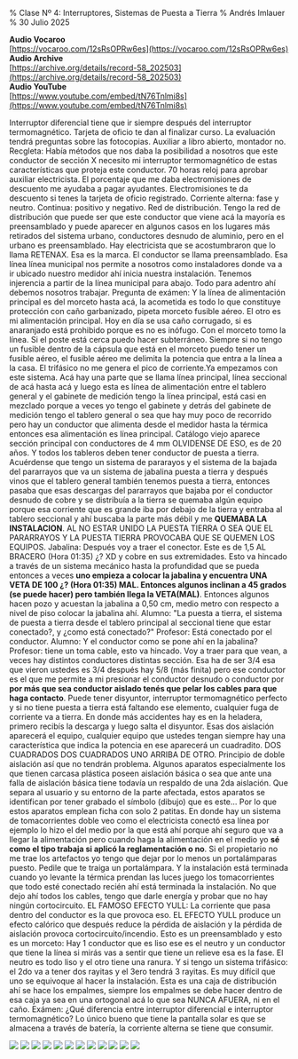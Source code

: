 % Clase Nº 4: Interruptores, Sistemas de Puesta a Tierra
% Andrés Imlauer
% 30 Julio 2025

**Audio Vocaroo**     
[https://vocaroo.com/12sRsOPRw6es](https://vocaroo.com/12sRsOPRw6es)   
**Audio Archive**     
[https://archive.org/details/record-58_202503](https://archive.org/details/record-58_202503)   
**Audio YouTube**     
[https://www.youtube.com/embed/tN76Tnlmi8s](https://www.youtube.com/embed/tN76Tnlmi8s)   
   
Interruptor diferencial tiene que ir siempre después del interruptor termomagnético. Tarjeta de oficio te dan al finalizar curso. La evaluación tendrá preguntas sobre las fotocopias. Auxiliar a libro abierto, montador no. Recgleta: Había métodos que nos daba la posibilidad a nosotros que este conductor de sección X necesito mi interruptor termomagnético de estas características que proteja este conductor. 70 horas reloj para aprobar auxiliar electricista. El porcentaje que me daba electromisiones de descuento me ayudaba a pagar ayudantes. Electromisiones te da descuento si tenes la tarjeta de oficio registrado. Corriente alterna: fase y neutro. Continua: positivo y negativo. Red de distribución. Tengo la red de distribución que puede ser que este conductor que viene acá la mayoría es preensamblado y puede aparecer en algunos casos en los lugares más retirados del sistema urbano, conductores desnudo de aluminio, pero en el urbano es preensamblado.  Hay electricista que se acostumbraron que lo llama RETENAX. Esa es la marca. El conductor se llama preensamblado. Esa línea línea municipal nos permite a nosotros como instaladores donde va a ir ubicado nuestro medidor ahí inicia nuestra instalación. Tenemos injerencia a partir de la línea municipal para abajo. Todo para adentro ahí debemos nosotros trabajar. Pregunta de exámen: Y la línea de alimentación principal es del morceto hasta acá, la acometida es todo lo que constituye protección con caño garbanizado, pipeta morceto fusible aéreo. El otro es mi alimentación principal. Hoy en día se usa caño corrugado, si es anaranjado está prohibido porque es no es inófugo. Con el morceto tomo la línea. Si el poste está cerca puedo hacer subterráneo. Siempre si no tengo un fusible dentro de la cápsula que está en el morceto puedo tener un fusible aéreo, el fusible aéreo me delimita la potencia que entra a la línea a la casa. El trifásico no me genera el pico de corriente.Ya empezamos con este sistema. Acá hay una parte que se llama línea principal, línea seccional de acá hasta acá y luego esta es línea de alimentación entre el tablero general y el gabinete de medición tengo la línea principal, está casi en mezclado porque a veces yo tengo el gabinete y detrás del gabinete de medición tengo el tablero general o sea que hay muy poco de recorrido pero hay un conductor que alimenta desde el medidor hasta la térmica entonces esa alimentación es línea principal.  Catálogo viejo aparece sección principal con conductores de 4 mm OLVIDENSE DE ESO,
es de 20 años.  Y todos los tableros deben tener conductor de puesta a tierra.  Acuérdense que tengo un sistema de pararayos y el sistema de la bajada del pararrayos que
va un sistema de jabalina puesta a tierra y después vinos que el tablero general también tenemos puesta a tierra, entonces pasaba que esas descargas del pararrayos que bajaba por el conductor desnudo de cobre y se distribuía a la tierra se quemaba algún equipo porque esa corriente que es grande iba por debajo de la tierra y entraba al tablero seccional y ahí buscaba la parte más débil y me **QUEMABA LA INSTALACION**.  AL NO ESTAR UNIDO LA PUESTA TIERRA O SEA QUE EL PARARRAYOS Y LA PUESTA TIERRA PROVOCABA
QUE SE QUEMEN LOS EQUIPOS.  Jabalina: Después voy a traer el conector. Este es de 1,5 AL BRACERO (Hora 01:35) ¿? XD y cobre en sus extremidades. Esto va hincado a través
de un sistema mecánico hasta la profundidad que se pueda entonces a veces **uno empieza a colocar la jabalina y encuentra UNA VETA DE 100 ¿? (Hora 01:35) MAL. Entonces algunos inclinan a 45 grados (se puede hacer) pero también llega la VETA(MAL)**. Entonces algunos hacen pozo y acuestan la jabalina a 0,50 cm, medio metro con respecto a nivel de piso colocar la jabalina ahí.  Alumno: \"La puesta a tierra, el sistema de puesta a tierra desde el tablero principal al seccional tiene que estar conectado?, y ¿como está conectado?\" Profesor: Está conectado por el conductor.  Alumno: Y el conductor como se pone ahí en la jabalina?  Profesor: tiene un toma cable, esto va hincado. Voy a traer para que vean, a veces hay distintos conductores distintas sección. Esa ha de ser 3/4 esa que vieron ustedes es 3/4 después hay 5/8 (más finita) pero ese conductor es el que me permite a mi presionar el conductor desnudo o conductor por **por más que sea conductor aislado tenés que pelar los cables para que haga contacto**.
Puede tener disyuntor, interruptor termomagnético perfecto y si no tiene puesta a tierra está faltando ese elemento, cualquier fuga de corriente va a tierra.  En donde más accidentes hay es en la heladera, primero recibís la descarga y luego salta el disyuntor.  Esas dos aislación aparecerá el equipo, cualquier equipo que ustedes tengan siempre hay una característica que indica la potencia en ese aparecerá un cuadradito. DOS CUADRADOS DOS CUADRADOS UNO ARRIBA DE OTRO. Principio de doble aislación así que
no tendrán problema.  Algunos aparatos especialmente los que tienen carcasa plástica poseen aislación básica o sea que ante una falla de aislación básica tiene todavía un respaldo de una 2da aislación. Que separa al usuario y su entorno de la parte afectada, estos aparatos se identifican por tener grabado el símbolo (dibujo) que es este... Por lo que estos aparatos emplean ficha con solo 2 patitas.  En donde hay un sistema de tomacorrientes doble veo como el electricista conectó esa línea por ejemplo lo hizo el del medio por la que está ahí porque ahí seguro que va a llegar la alimentación pero cuando haga la alimentación en el medio yo **sé como el tipo trabaja si aplicó la reglamentación o no**.  Si el propietario no me trae los artefactos yo tengo que dejar por lo menos un portalámparas puesto. Pedile que te traiga un portalámpara. Y la instalación está terminada cuando yo levante la térmica prendan las luces juego los tomacorrientes que todo esté conectado recién ahí está terminada la instalación. No
que dejo ahí todos los cables, tengo que darle energía y probar que no hay ningún cortocircuito.  EL FAMOSO EFECTO YULL: La corriente que pasa dentro del conductor es la
que provoca eso. EL EFECTO YULL produce un efecto calórico que después reduce la pérdida de aislación y la pérdida de aislación provoca cortocircuito/incendio.  Esto es un preensamblado y esto es un morceto: Hay 1 conductor que es liso ese es el neutro y un conductor que tiene la línea si mirás vas a sentir que tiene un relieve esa es la
fase.  El neutro es todo liso y el otro tiene una ranura.  Y si tengo un sistema trifásico: el 2do va a tener dos rayitas y el 3ero tendrá 3 rayitas. Es muy difícil que uno se equivoque al hacer la instalación.  Esta es una caja de distribución ahí se hace los empalmes, siempre los empalmes se debe hacer dentro de esa caja ya sea en una ortogonal acá lo que sea NUNCA AFUERA, ni en el caño.  Exámen: ¿Qué diferencia entre interruptor diferencial e interruptor termomagnético?  Lo único bueno que tiene la pantalla solar es que se almacena a través de batería, la corriente alterna se tiene que consumir.

![](https://blogger.googleusercontent.com/img/b/R29vZ2xl/AVvXsEicKAnsKRfZJwu_RnE1E4TAkzJo7ZHfKKvP9CSmnkUBVkB2PQcEoEbwMlAG6JsAJhizvyz37__fJ7o5u2raNuMNuzVH48db9VPTINArGgonRgGkaI-gSheWl96Gpz4mSiQFQOPzIyilajzPVdPCCsXL0RST35iWVUKFO__q755ZNRHc1sDVAROHpLc_6GU/s4160/IMG_20250317_190755536.jpg)
![](https://blogger.googleusercontent.com/img/b/R29vZ2xl/AVvXsEj0neuMZu2H31pJhimu52GT_MANcFPO8Zx-xl_4B-WxqUH7iHSOKoGXyTR7LET5g7Ijhgu1xr5CKUuvUXPTYw2dSOeLMo84JY_e8Gpy0gJ4PCiys5xFSZgtVaBEHPmKSHOBx6EbFUy18zjRnKV5Z8y7it1cIj5uDM5Iirm7sTfCQrjmLKjVsncsHlMpZ8g/s4160/IMG_20250317_190757223.jpg)
![](https://blogger.googleusercontent.com/img/b/R29vZ2xl/AVvXsEhZSn7LGxcbox9bpBuU7RwErWwIVeRKvqpizBKJrkZzR5cAeCUY6Lt2VR_OipQIUDhbKNscZkvyjaLowvXRn9DU4kA_qAOyq4pHPYLNEXZbNSUH_kH_y7y2K7esq_GTF6UNDWuVLCDwSuG4tVzAQc10AAKbm2L6vIiFqdv3nfmsmaQ1PLLdDzSTJmuS5F0/s4160/IMG_20250317_190803421.jpg)
![](https://blogger.googleusercontent.com/img/b/R29vZ2xl/AVvXsEjywe2CLQQnu2yVOehwhXTQunGkdoC8DT1rc3J_or2LuysT8perY3G0M4zBf-8Jwchl9osNG-r5zk6WL4Wzt9A7axGG129Nk2Md3-gyM0mo3PXzDbrhyJ-BHXWXlC7f9gfPvCB6bCde3_Yr90UOprB-X1hRGSRHH84XGxwn7TxOvHJUbPurAKujI3YllSM/s4160/IMG_20250317_190804334.jpg)
![](https://blogger.googleusercontent.com/img/b/R29vZ2xl/AVvXsEjK7_XSaF5IlnnfyeI2ObzbRg36YJfPvMSBEvPk5MU7S1rgwAvGTZpKAH7rp23kU4513MNeyAlSWPXdQ0-vQpRiGzVxvHJBn-yIq9VqNIzHur3yLLxYWi9ydbLE_HHhee0FHIQiVhziNyqYUhccYSOF6WGFDuI6BMsgzLgl_8VNeCgE5m39Nz_Nj-pkJjY/s4160/IMG_20250317_204550998.jpg)
![](https://blogger.googleusercontent.com/img/b/R29vZ2xl/AVvXsEgEKGQ4zDd2iQ6pYJGwVDoyBQ-iQeDy_xoLotxvVgsMsoACJTFSIgxWOoUVgmbdrLX0-j3ryzhm5c0OzDL2NfxKhjNyN5Fv5fQ9Ci7p_DetyQj5GO3WBEm2UBIXEcH0UU2-4Kc_amYtseIIw2yIVxFu_I11h-GN_nCBLwU0cpMBEkdgYZ6cnauy3czKDFg/s4160/IMG_20250317_205141077.jpg)
![](https://blogger.googleusercontent.com/img/b/R29vZ2xl/AVvXsEgnA-mhiUumhfOyTC7eL4Zv9exYjqPjd_ROiTvhkKAYIuchWWWSjS4PSSEK7Rt7L5lLuCO4ShKurTKe_BLAePIUy4d_D7VO4_KWrVQnxEup79Ax18XetT5YKrgb9NHRtVyw5DyedZCel6A_jLgPmMByUWMzxmKHZK6cp2z1noV9hh066pS8EkFjv7ik1G4/s4160/IMG_20250317_205145371.jpg)
![](https://blogger.googleusercontent.com/img/b/R29vZ2xl/AVvXsEiIuug88OUlrhM9QOL3jnyvHieEmr3UTAAe3ORbW1bFEWbXA6GoPv3D31p2YMIxGEsvuZumMopUSamEG-wbvbMxlBl4PBwEv_HN4wNI78kPqLYgLXJksG0oSCDrD7V-K6ht2cRqbezVRroUNZ9WBtMjRh_fvFu2ElQOzcYNrvQznZoUCiSQCBrCHFvVzrg/s4160/IMG_20250317_205146813.jpg)
![](https://blogger.googleusercontent.com/img/b/R29vZ2xl/AVvXsEhPp7-8OiLh_ZxMv-dubixZoanq48_rWs9dKyJw7HzM-Vhh2X-B_ccL5fUdXIwE2Ec9EjfLj7mDI7JbO60_Q-z-aiP_Wj0NBtkgG56-iefrqY2BGSWUO_Z9cFyEBb7sYgwV1dlmdpGbsgcnkK2fTtdnWdY_d48pZYEM17ggjI2wop8-5HCXQCCb-nPKjrE/s4160/IMG_20250317_205150268.jpg)
![](https://blogger.googleusercontent.com/img/b/R29vZ2xl/AVvXsEhlVuEywmyIeaZBl3HyhXD1JgwpRaXEWHZK822LmFlSje0gcQqdShyPd7FoNgJnsnXaKUgBvnQCabXxa8oaK8NgTlSDLAsLn2lucrbljWLAd7Eouns3DMV-IoQzQMp7thUljHOib8O0QQVlHgKsHDJNiFU9sEEEtmyyrfN_A2JUFgVhf4lk0Yt6G08XzWk/s4160/IMG_20250317_205153982.jpg)
![](https://blogger.googleusercontent.com/img/b/R29vZ2xl/AVvXsEiGv9jsZI3tdZU8LCcGgt-jJH_xxuARaoUwVMfdabZu64c2qA9qMw_laN8oSD0fZw6zBZ_siLLTQN29cP869c1tFLgr62dvMAl8ATOJN4U_3ozhi4d3ufqrDPUhGwebBkMmWKsZ9HCFPiYF7WiXWbL2frUZBD4fQcnmV0nyvWOo_5Ted75_kPPA6qVeaak/s4160/IMG_20250317_205201313_HDR.jpg)
![](https://blogger.googleusercontent.com/img/b/R29vZ2xl/AVvXsEjcoNp2HEz4rj6iA5MIwOdBGA6Tsb_fk7q7Tun4WO9srEX36kJS1g72cgz6bJSevCTMjB4hjzat4qwwtKwE9R0GQauPOvMD0nzXKjBkqs9DMia1qGcCCYC7bfZ4G-e10e0DJqGOTCmIjC6fdouPOoTiOPHKfXR8s91EInkacncdUKWQxwALocB36zxpaJo/s4160/IMG_20250317_205205475.jpg)

